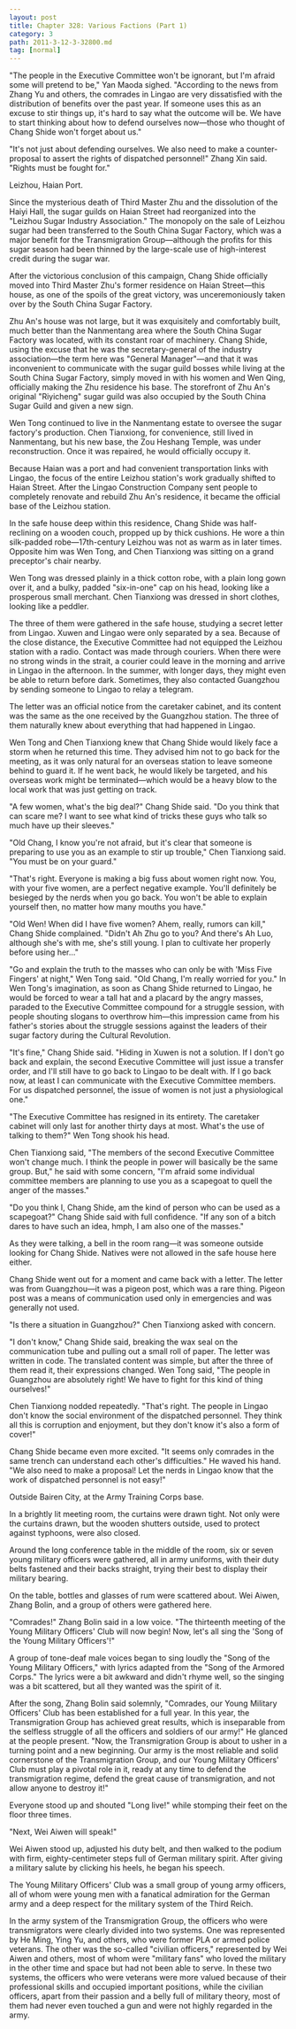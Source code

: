 ```yaml
---
layout: post
title: Chapter 328: Various Factions (Part 1)
category: 3
path: 2011-3-12-3-32800.md
tag: [normal]
---
```


"The people in the Executive Committee won't be ignorant, but I'm afraid some will pretend to be," Yan Maoda sighed. "According to the news from Zhang Yu and others, the comrades in Lingao are very dissatisfied with the distribution of benefits over the past year. If someone uses this as an excuse to stir things up, it's hard to say what the outcome will be. We have to start thinking about how to defend ourselves now—those who thought of Chang Shide won't forget about us."

"It's not just about defending ourselves. We also need to make a counter-proposal to assert the rights of dispatched personnel!" Zhang Xin said. "Rights must be fought for."

Leizhou, Haian Port.

Since the mysterious death of Third Master Zhu and the dissolution of the Haiyi Hall, the sugar guilds on Haian Street had reorganized into the "Leizhou Sugar Industry Association." The monopoly on the sale of Leizhou sugar had been transferred to the South China Sugar Factory, which was a major benefit for the Transmigration Group—although the profits for this sugar season had been thinned by the large-scale use of high-interest credit during the sugar war.

After the victorious conclusion of this campaign, Chang Shide officially moved into Third Master Zhu's former residence on Haian Street—this house, as one of the spoils of the great victory, was unceremoniously taken over by the South China Sugar Factory.

Zhu An's house was not large, but it was exquisitely and comfortably built, much better than the Nanmentang area where the South China Sugar Factory was located, with its constant roar of machinery. Chang Shide, using the excuse that he was the secretary-general of the industry association—the term here was "General Manager"—and that it was inconvenient to communicate with the sugar guild bosses while living at the South China Sugar Factory, simply moved in with his women and Wen Qing, officially making the Zhu residence his base. The storefront of Zhu An's original "Riyicheng" sugar guild was also occupied by the South China Sugar Guild and given a new sign.

Wen Tong continued to live in the Nanmentang estate to oversee the sugar factory's production. Chen Tianxiong, for convenience, still lived in Nanmentang, but his new base, the Zou Heshang Temple, was under reconstruction. Once it was repaired, he would officially occupy it.

Because Haian was a port and had convenient transportation links with Lingao, the focus of the entire Leizhou station's work gradually shifted to Haian Street. After the Lingao Construction Company sent people to completely renovate and rebuild Zhu An's residence, it became the official base of the Leizhou station.

In the safe house deep within this residence, Chang Shide was half-reclining on a wooden couch, propped up by thick cushions. He wore a thin silk-padded robe—17th-century Leizhou was not as warm as in later times. Opposite him was Wen Tong, and Chen Tianxiong was sitting on a grand preceptor's chair nearby.

Wen Tong was dressed plainly in a thick cotton robe, with a plain long gown over it, and a bulky, padded "six-in-one" cap on his head, looking like a prosperous small merchant. Chen Tianxiong was dressed in short clothes, looking like a peddler.

The three of them were gathered in the safe house, studying a secret letter from Lingao. Xuwen and Lingao were only separated by a sea. Because of the close distance, the Executive Committee had not equipped the Leizhou station with a radio. Contact was made through couriers. When there were no strong winds in the strait, a courier could leave in the morning and arrive in Lingao in the afternoon. In the summer, with longer days, they might even be able to return before dark. Sometimes, they also contacted Guangzhou by sending someone to Lingao to relay a telegram.

The letter was an official notice from the caretaker cabinet, and its content was the same as the one received by the Guangzhou station. The three of them naturally knew about everything that had happened in Lingao.

Wen Tong and Chen Tianxiong knew that Chang Shide would likely face a storm when he returned this time. They advised him not to go back for the meeting, as it was only natural for an overseas station to leave someone behind to guard it. If he went back, he would likely be targeted, and his overseas work might be terminated—which would be a heavy blow to the local work that was just getting on track.

"A few women, what's the big deal?" Chang Shide said. "Do you think that can scare me? I want to see what kind of tricks these guys who talk so much have up their sleeves."

"Old Chang, I know you're not afraid, but it's clear that someone is preparing to use you as an example to stir up trouble," Chen Tianxiong said. "You must be on your guard."

"That's right. Everyone is making a big fuss about women right now. You, with your five women, are a perfect negative example. You'll definitely be besieged by the nerds when you go back. You won't be able to explain yourself then, no matter how many mouths you have."

"Old Wen! When did I have five women? Ahem, really, rumors can kill," Chang Shide complained. "Didn't Ah Zhu go to you? And there's Ah Luo, although she's with me, she's still young. I plan to cultivate her properly before using her..."

"Go and explain the truth to the masses who can only be with 'Miss Five Fingers' at night," Wen Tong said. "Old Chang, I'm really worried for you." In Wen Tong's imagination, as soon as Chang Shide returned to Lingao, he would be forced to wear a tall hat and a placard by the angry masses, paraded to the Executive Committee compound for a struggle session, with people shouting slogans to overthrow him—this impression came from his father's stories about the struggle sessions against the leaders of their sugar factory during the Cultural Revolution.

"It's fine," Chang Shide said. "Hiding in Xuwen is not a solution. If I don't go back and explain, the second Executive Committee will just issue a transfer order, and I'll still have to go back to Lingao to be dealt with. If I go back now, at least I can communicate with the Executive Committee members. For us dispatched personnel, the issue of women is not just a physiological one."

"The Executive Committee has resigned in its entirety. The caretaker cabinet will only last for another thirty days at most. What's the use of talking to them?" Wen Tong shook his head.

Chen Tianxiong said, "The members of the second Executive Committee won't change much. I think the people in power will basically be the same group. But," he said with some concern, "I'm afraid some individual committee members are planning to use you as a scapegoat to quell the anger of the masses."

"Do you think I, Chang Shide, am the kind of person who can be used as a scapegoat?" Chang Shide said with full confidence. "If any son of a bitch dares to have such an idea, hmph, I am also one of the masses."

As they were talking, a bell in the room rang—it was someone outside looking for Chang Shide. Natives were not allowed in the safe house here either.

Chang Shide went out for a moment and came back with a letter. The letter was from Guangzhou—it was a pigeon post, which was a rare thing. Pigeon post was a means of communication used only in emergencies and was generally not used.

"Is there a situation in Guangzhou?" Chen Tianxiong asked with concern.

"I don't know," Chang Shide said, breaking the wax seal on the communication tube and pulling out a small roll of paper. The letter was written in code. The translated content was simple, but after the three of them read it, their expressions changed. Wen Tong said, "The people in Guangzhou are absolutely right! We have to fight for this kind of thing ourselves!"

Chen Tianxiong nodded repeatedly. "That's right. The people in Lingao don't know the social environment of the dispatched personnel. They think all this is corruption and enjoyment, but they don't know it's also a form of cover!"

Chang Shide became even more excited. "It seems only comrades in the same trench can understand each other's difficulties." He waved his hand. "We also need to make a proposal! Let the nerds in Lingao know that the work of dispatched personnel is not easy!"

Outside Bairen City, at the Army Training Corps base.

In a brightly lit meeting room, the curtains were drawn tight. Not only were the curtains drawn, but the wooden shutters outside, used to protect against typhoons, were also closed.

Around the long conference table in the middle of the room, six or seven young military officers were gathered, all in army uniforms, with their duty belts fastened and their backs straight, trying their best to display their military bearing.

On the table, bottles and glasses of rum were scattered about. Wei Aiwen, Zhang Bolin, and a group of others were gathered here.

"Comrades!" Zhang Bolin said in a low voice. "The thirteenth meeting of the Young Military Officers' Club will now begin! Now, let's all sing the 'Song of the Young Military Officers'!"

A group of tone-deaf male voices began to sing loudly the "Song of the Young Military Officers," with lyrics adapted from the "Song of the Armored Corps." The lyrics were a bit awkward and didn't rhyme well, so the singing was a bit scattered, but all they wanted was the spirit of it.

After the song, Zhang Bolin said solemnly, "Comrades, our Young Military Officers' Club has been established for a full year. In this year, the Transmigration Group has achieved great results, which is inseparable from the selfless struggle of all the officers and soldiers of our army!" He glanced at the people present. "Now, the Transmigration Group is about to usher in a turning point and a new beginning. Our army is the most reliable and solid cornerstone of the Transmigration Group, and our Young Military Officers' Club must play a pivotal role in it, ready at any time to defend the transmigration regime, defend the great cause of transmigration, and not allow anyone to destroy it!"

Everyone stood up and shouted "Long live!" while stomping their feet on the floor three times.

"Next, Wei Aiwen will speak!"

Wei Aiwen stood up, adjusted his duty belt, and then walked to the podium with firm, eighty-centimeter steps full of German military spirit. After giving a military salute by clicking his heels, he began his speech.

The Young Military Officers' Club was a small group of young army officers, all of whom were young men with a fanatical admiration for the German army and a deep respect for the military system of the Third Reich.

In the army system of the Transmigration Group, the officers who were transmigrators were clearly divided into two systems. One was represented by He Ming, Ying Yu, and others, who were former PLA or armed police veterans. The other was the so-called "civilian officers," represented by Wei Aiwen and others, most of whom were "military fans" who loved the military in the other time and space but had not been able to serve. In these two systems, the officers who were veterans were more valued because of their professional skills and occupied important positions, while the civilian officers, apart from their passion and a belly full of military theory, most of them had never even touched a gun and were not highly regarded in the army.